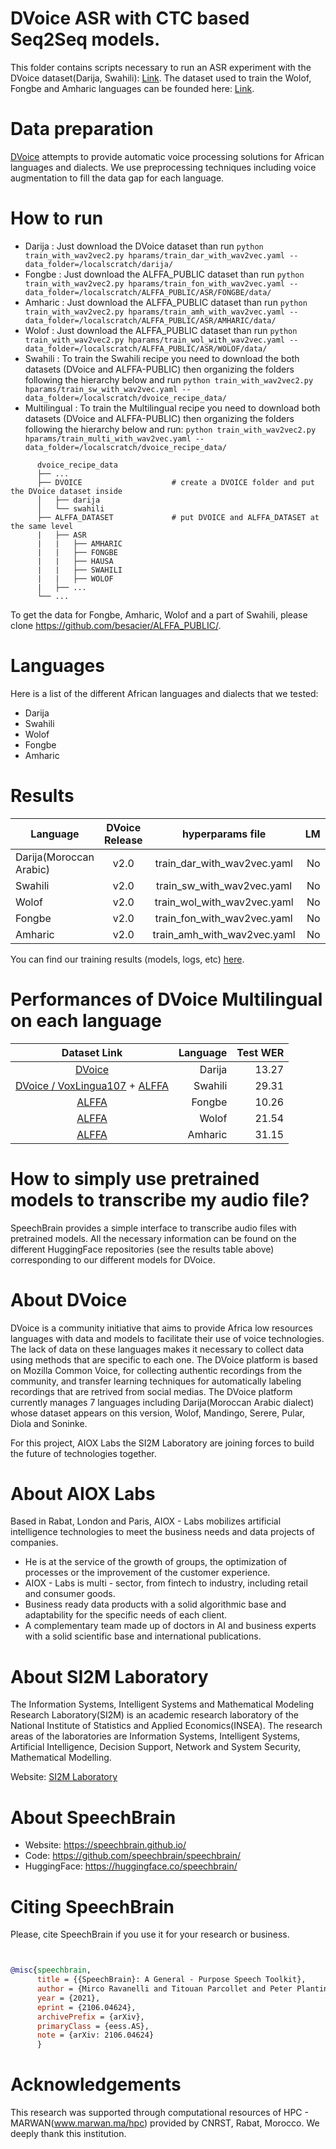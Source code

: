 # DVoice ASR with CTC based Seq2Seq models.
This folder contains scripts necessary to run an ASR experiment with the DVoice dataset(Darija, Swahili): [Link](https://zenodo.org/record/6342622). The dataset used to train the Wolof, Fongbe and Amharic languages can be founded here: [Link](https://github.com/besacier/ALFFA_PUBLIC).

# Data preparation
[DVoice](https://zenodo.org/record/5482551) attempts to provide automatic voice processing solutions for African languages and dialects. We use preprocessing techniques including voice augmentation to fill the data gap for each language.

# How to run
- Darija : Just download the DVoice dataset than run `python train_with_wav2vec2.py hparams/train_dar_with_wav2vec.yaml --data_folder=/localscratch/darija/`
- Fongbe : Just download the ALFFA_PUBLIC dataset than run `python train_with_wav2vec2.py hparams/train_fon_with_wav2vec.yaml --data_folder=/localscratch/ALFFA_PUBLIC/ASR/FONGBE/data/`
- Amharic : Just download the ALFFA_PUBLIC dataset than run `python train_with_wav2vec2.py hparams/train_amh_with_wav2vec.yaml --data_folder=/localscratch/ALFFA_PUBLIC/ASR/AMHARIC/data/`
- Wolof : Just download the ALFFA_PUBLIC dataset than run `python train_with_wav2vec2.py hparams/train_wol_with_wav2vec.yaml --data_folder=/localscratch/ALFFA_PUBLIC/ASR/WOLOF/data/`
- Swahili : To train the Swahili recipe you need to download the both datasets (DVoice and ALFFA-PUBLIC) then organizing the folders following the hierarchy below and run  `python train_with_wav2vec2.py hparams/train_sw_with_wav2vec.yaml --data_folder=/localscratch/dvoice_recipe_data/`
- Multilingual : To train the Multilingual recipe you need to download both datasets (DVoice and ALFFA-PUBLIC) then organizing the folders following the hierarchy below and run: `python train_with_wav2vec2.py hparams/train_multi_with_wav2vec.yaml --data_folder=/localscratch/dvoice_recipe_data/`

```
      dvoice_recipe_data
      ├── ...
      ├── DVOICE                    # create a DVOICE folder and put the DVoice dataset inside
      │   ├── darija
      │   └── swahili
      ├── ALFFA_DATASET             # put DVOICE and ALFFA_DATASET at the same level
      |   ├── ASR
      |   |   ├── AMHARIC
      |   |   ├── FONGBE
      |   |   ├── HAUSA
      |   |   ├── SWAHILI
      |   |   ├── WOLOF
      |   ├── ...
      └── ...
```

To get the data for Fongbe, Amharic, Wolof and a part of Swahili, please clone https://github.com/besacier/ALFFA_PUBLIC/.

# Languages
Here is a list of the different African languages and dialects that we tested:
- Darija
- Swahili
- Wolof
- Fongbe
- Amharic

# Results
| Language | DVoice Release | hyperparams file | LM | Val. CER | Val. WER | Test CER | Test WER | HuggingFace link |
| ------------- |:-------------:|:---------------------------:| -----:| -----:| -----:| -----:| -----:| :-----------:|
| Darija(Moroccan Arabic) | v2.0 | train_dar_with_wav2vec.yaml | No | 5.51 | 18.46 | 5.85 | 18.28 | [Link](https://huggingface.co/speechbrain/asr-wav2vec2-dvoice-darija)
| Swahili | v2.0 | train_sw_with_wav2vec.yaml | No | 8.83 | 22.78 | 9.46 | 23.16 | [Link](https://huggingface.co/speechbrain/asr-wav2vec2-dvoice-swahili)
| Wolof | v2.0 | train_wol_with_wav2vec.yaml | No | 4.81 | 16.25 | 4.83 | 16.05 | [Link](https://huggingface.co/speechbrain/asr-wav2vec2-dvoice-wolof)
| Fongbe | v2.0 | train_fon_with_wav2vec.yaml | No | 4.16 | 9.19 | 3.98 | 9.00 | [Link](https://huggingface.co/speechbrain/asr-wav2vec2-dvoice-fongbe)
| Amharic | v2.0 | train_amh_with_wav2vec.yaml | No | 6.71 | 25.50 | 6.57 | 24.92 | [Link](https://huggingface.co/speechbrain/asr-wav2vec2-dvoice-amharic) |

You can find our training results (models, logs, etc) [here](https://www.dropbox.com/sh/pyu40jq1ebv6hcc/AADQO_lAD-F9Q0vlVq8KoXHqa?dl=0).

# Performances of DVoice Multilingual on each language
| Dataset Link | Language | Test WER |
|:---------------------------:| -----:| -----:|
| [DVoice](https://zenodo.org/record/6342622) | Darija | 13.27 |
| [DVoice / VoxLingua107](https://zenodo.org/record/6342622) + [ALFFA](https://github.com/besacier/ALFFA_PUBLIC/tree/master/ASR/SWAHILI) | Swahili | 29.31
| [ALFFA](https://github.com/besacier/ALFFA_PUBLIC/tree/master/ASR/FONGBE) | Fongbe | 10.26
| [ALFFA](https://github.com/besacier/ALFFA_PUBLIC/tree/master/ASR/WOLOF) | Wolof | 21.54
| [ALFFA](https://github.com/besacier/ALFFA_PUBLIC/tree/master/ASR/AMHARIC) | Amharic | 31.15

# How to simply use pretrained models to transcribe my audio file?
SpeechBrain provides a simple interface to transcribe audio files with pretrained models. All the necessary information can be found on the different HuggingFace repositories (see the results table above) corresponding to our different models for DVoice.

# **About DVoice**
DVoice is a community initiative that aims to provide Africa low resources languages with data and models to facilitate their use of voice technologies. The lack of data on these languages makes it necessary to collect data using methods that are specific to each one. The DVoice platform is based on Mozilla Common Voice, for collecting authentic recordings from the community, and transfer learning techniques for automatically labeling recordings that are retrived from social medias. The DVoice platform currently manages 7 languages including Darija(Moroccan Arabic dialect) whose dataset appears on this version, Wolof, Mandingo, Serere, Pular, Diola and Soninke.

For this project, AIOX Labs the SI2M Laboratory are joining forces to build the future of technologies together.

# **About AIOX Labs**
Based in Rabat, London and Paris, AIOX - Labs mobilizes artificial intelligence technologies to meet the business needs and data projects of companies.

- He is at the service of the growth of groups, the optimization of processes or the improvement of the customer experience.
- AIOX - Labs is multi - sector, from fintech to industry, including retail and consumer goods.
- Business ready data products with a solid algorithmic base and adaptability for the specific needs of each client.
- A complementary team made up of doctors in AI and business experts with a solid scientific base and international publications.


# **About SI2M Laboratory**
The Information Systems, Intelligent Systems and Mathematical Modeling Research Laboratory(SI2M) is an academic research laboratory of the National Institute of Statistics and Applied Economics(INSEA). The research areas of the laboratories are Information Systems, Intelligent Systems, Artificial Intelligence, Decision Support, Network and System Security, Mathematical Modelling.

Website: [SI2M Laboratory](https://insea.ac.ma/index.php/pole-recherche/equipe-de-recherche/150-laboratoire-de-recherche-en-systemes-d-information-systemes-intelligents-et-modelisation-mathematique)


# **About SpeechBrain**
- Website: https://speechbrain.github.io/
- Code: https://github.com/speechbrain/speechbrain/
- HuggingFace: https://huggingface.co/speechbrain/


# **Citing SpeechBrain**
Please, cite SpeechBrain if you use it for your research or business.

```bibtex


@misc{speechbrain,
      title = {{SpeechBrain}: A General - Purpose Speech Toolkit},
      author = {Mirco Ravanelli and Titouan Parcollet and Peter Plantinga and Aku Rouhe and Samuele Cornell and Loren Lugosch and Cem Subakan and Nauman Dawalatabad and Abdelwahab Heba and Jianyuan Zhong and Ju - Chieh Chou and Sung - Lin Yeh and Szu - Wei Fu and Chien - Feng Liao and Elena Rastorgueva and François Grondin and William Aris and Hwidong Na and Yan Gao and Renato De Mori and Yoshua Bengio},
      year = {2021},
      eprint = {2106.04624},
      archivePrefix = {arXiv},
      primaryClass = {eess.AS},
      note = {arXiv: 2106.04624}
      }
```
# **Acknowledgements**
This research was supported through computational resources of HPC - MARWAN(www.marwan.ma/hpc) provided by CNRST, Rabat, Morocco. We deeply thank this institution.
